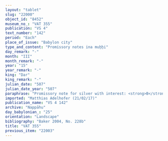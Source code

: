 ```yaml
---
layout: "tablet"
slug: "22000"
object_id: "8452"
museum_no_: "VAT 355"
publication: "VS 4"
text_number: "142"
period: "Each"
place_of_issue: "Babylon city"
type_and_content: "Promissory notes ina muẖẖi"
day_remark: "-"
month: "III"
month_remark: "-"
year: "15"
year_remark: "-"
king: "Dar"
king_remark: "-"
julian_date: "507"
julian_date_year: "507"
paraphrase: "Promissory note for silver with interest: <strong>B</strong> owes <strong>A</strong> 1 mina 10 shekels of white cut silver of 1/8 alloy. The debt bears a yearly interest of 6 shekels of silver per mina. 7 witnesses and the scribe (&Scaron;iriktu-Marduk/Rēmūtu//Bābūtu).<br /> &nbsp;<br /> <strong>A</strong>&nbsp;= Bulṭāya/&Scaron;addinnu//Nūr-S&icirc;n; <strong>B</strong> = &Scaron;ellebu/Iddin-Nab&ucirc;//Nappāhu<br /> &nbsp;"
imported: "Matthias Adelhofer (21/02/17)"
publication_name: "VS 4 142"
archive: "Nappāhu"
day_babylonian_: "25"
orientation: "Landscape"
bibliography: "Baker 2004, No. 228b"
title: "VAT 355"
previous_item: "22003"
---
```

